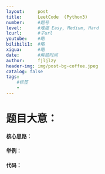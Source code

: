 ```yaml
---
layout:     post
title:      LeetCode  (Python3)
number:     #题号 
level:      #难度 Easy, Medium, Hard
lcurl:      #子url
youtube:    #略
bilibili1:  #略
xigua:      #略
date:       #解题时间
author:     fjljlzy
header-img: img/post-bg-coffee.jpeg
catalog: false
tags: 
    #标签 
    - 
---
```

# 题目大意：

#### 核心思路：

#### 举例：

#### 代码：
```python

```
